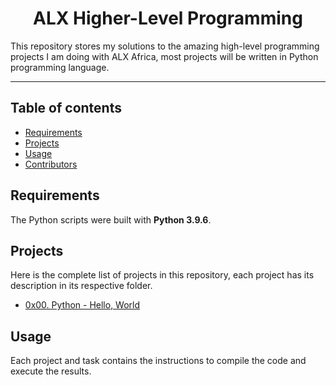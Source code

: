 <h1 align="center">ALX Higher-Level Programming</h1>
This repository stores my solutions to the amazing high-level programming projects I am doing with ALX Africa, most projects will be written in Python programming language.

---

## Table of contents
- [Requirements](#requirements)
- [Projects](#projects)
- [Usage](#usage)
- [Contributors](#contributors)

## Requirements

The Python scripts were built with **Python 3.9.6**.

## Projects
Here is the complete list of projects in this repository, each project has its description in its respective folder.

* [0x00. Python - Hello, World](https://github.com/Prince-linux/alx-higher_level_programming/tree/main/0x00-python-hello_world)

## Usage
Each project and task contains the instructions to compile the code and execute the results.
